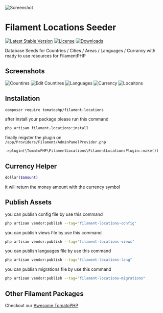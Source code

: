 ![Screenshot](https://raw.githubusercontent.com/tomatophp/filament-locations/master/arts/3x1io-tomato-locations.jpg)

# Filament Locations Seeder

[![Latest Stable Version](https://poser.pugx.org/tomatophp/filament-locations/version.svg)](https://packagist.org/packages/tomatophp/filament-locations)
[![License](https://poser.pugx.org/tomatophp/filament-locations/license.svg)](https://packagist.org/packages/tomatophp/filament-locations)
[![Downloads](https://poser.pugx.org/tomatophp/filament-locations/d/total.svg)](https://packagist.org/packages/tomatophp/filament-locations)

Database Seeds for Countries / Cities / Areas / Languages / Currancy with ready to use resources for FilamentPHP

## Screenshots

![Countires](https://raw.githubusercontent.com/tomatophp/filament-locations/master/arts/country.png)
![Edit Countires](https://raw.githubusercontent.com/tomatophp/filament-locations/master/arts/edit-country.png)
![Languages](https://raw.githubusercontent.com/tomatophp/filament-locations/master/arts/languages.png)
![Currency](https://raw.githubusercontent.com/tomatophp/filament-locations/master/arts/currency.png)
![Locaitons](https://raw.githubusercontent.com/tomatophp/filament-locations/master/arts/locations.png)


## Installation

```bash
composer require tomatophp/filament-locations
```
after install your package please run this command

```bash
php artisan filament-locations:install
```

finally reigster the plugin on `/app/Providers/Filament/AdminPanelProvider.php`

```php
->plugin(\TomatoPHP\FilamentLocations\FilamentLocationsPlugin::make())
```

## Currency Helper

```php
dollar($amount)
```

it will return the money amount with the currency symbol

## Publish Assets

you can publish config file by use this command

```bash
php artisan vendor:publish --tag="filament-locations-config"
```

you can publish views file by use this command

```bash
php artisan vendor:publish --tag="filament-locations-views"
```

you can publish languages file by use this command

```bash
php artisan vendor:publish --tag="filament-locations-lang"
```

you can publish migrations file by use this command

```bash
php artisan vendor:publish --tag="filament-locations-migrations"
```

## Other Filament Packages

Checkout our [Awesome TomatoPHP](https://github.com/tomatophp/awesome)

